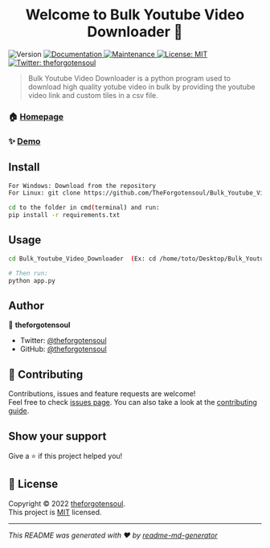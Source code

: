 <h1 align="center">Welcome to Bulk Youtube Video Downloader 👋</h1>
<p>
  <img alt="Version" src="https://img.shields.io/badge/version-v0.1-blue.svg?cacheSeconds=2592000" />
  <a href="https://github.com/TheForgotensoul/Bulk_Youtube_Video_Downloader/blob/main/README.md" target="_blank">
    <img alt="Documentation" src="https://img.shields.io/badge/documentation-yes-brightgreen.svg" />
  </a>
  <a href="https://github.com/kefranabg/readme-md-generator/graphs/commit-activity" target="_blank">
    <img alt="Maintenance" src="https://img.shields.io/badge/Maintained%3F-yes-green.svg" />
  </a>
  <a href="https://github.com/TheForgotensoul/Bulk_Youtube_Video_Downloader/blob/main/LICENSE" target="_blank">
    <img alt="License: MIT" src="https://img.shields.io/badge/license-MIT-yellow.svg" />
  </a>
  <a href="https://twitter.com/theforgotensoul" target="_blank">
    <img alt="Twitter: theforgotensoul" src="https://img.shields.io/twitter/follow/theforgotensoul.svg?style=social" />
  </a>
</p>

> Bulk Youtube Video Downloader is a python program used to download high quality yotube video in bulk by providing the youtube video link and custom tiles in a csv file. 

### 🏠 [Homepage](https://github.com/TheForgotensoul/Bulk_Youtube_Video_Downloader)

### ✨ [Demo](https://github.com/TheForgotensoul/Bulk_Youtube_Video_Downloader)

## Install

```sh
For Windows: Download from the repository
For Linux: git clone https://github.com/TheForgotensoul/Bulk_Youtube_Video_Downloader.git

cd to the folder in cmd(terminal) and run:
pip install -r requirements.txt
```

## Usage

```sh
cd Bulk_Youtube_Video_Downloader  (Ex: cd /home/toto/Desktop/Bulk_Youtube_Video_Downloader )

# Then run:
python app.py
```

## Author

👤 **theforgotensoul**

* Twitter: [@theforgotensoul](https://twitter.com/theforgotensoul)
* GitHub: [@theforgotensoul](https://github.com/theforgotensoul)

## 🤝 Contributing

Contributions, issues and feature requests are welcome!<br />Feel free to check [issues page](https://github.com/TheForgotensoul/Bulk_Youtube_Video_Downloader/issues). You can also take a look at the [contributing guide](https://github.com/kefranabg/readme-md-generator/blob/master/CONTRIBUTING.md).

## Show your support

Give a ⭐️ if this project helped you!

## 📝 License

Copyright © 2022 [theforgotensoul](https://github.com/theforgotensoul).<br />
This project is [MIT](https://github.com/TheForgotensoul/Bulk_Youtube_Video_Downloader/blob/main/LICENSE) licensed.

***
_This README was generated with ❤️ by [readme-md-generator](https://github.com/kefranabg/readme-md-generator)_
